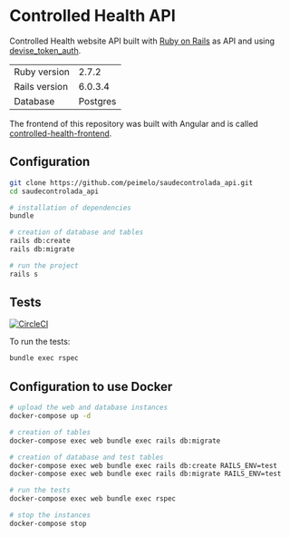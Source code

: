 # Controlled Health API

Controlled Health website API built with [Ruby on Rails](https://rubyonrails.org/) as API and using [devise_token_auth](https://github.com/lynndylanhurley/devise_token_auth).

<table>
  <tr>
    <td>Ruby version</td>
    <td>
      2.7.2
    </td>
  </tr>
  <tr>
    <td>Rails version</td>
    <td>
      6.0.3.4
    </td>
  </tr>
  <tr>
    <td>Database</td>
    <td>
      Postgres
    </td>
  </tr>
</table>

The frontend of this repository was built with Angular and is called [controlled-health-frontend](https://github.com/peimelo/controlled-health-frontend).

## Configuration

```bash
git clone https://github.com/peimelo/saudecontrolada_api.git
cd saudecontrolada_api

# installation of dependencies
bundle

# creation of database and tables
rails db:create
rails db:migrate

# run the project
rails s
```

## Tests

[![CircleCI](https://circleci.com/gh/peimelo/saudecontrolada_api.svg?style=svg)](https://circleci.com/gh/peimelo/saudecontrolada_api)

To run the tests:

```bash
bundle exec rspec
```

## Configuration to use Docker

```bash
# upload the web and database instances
docker-compose up -d

# creation of tables
docker-compose exec web bundle exec rails db:migrate

# creation of database and test tables
docker-compose exec web bundle exec rails db:create RAILS_ENV=test
docker-compose exec web bundle exec rails db:migrate RAILS_ENV=test

# run the tests
docker-compose exec web bundle exec rspec

# stop the instances
docker-compose stop
```
